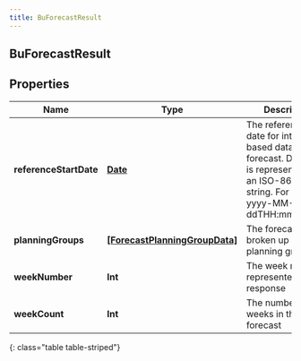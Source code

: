 ```yaml
---
title: BuForecastResult
---
```

## BuForecastResult

## Properties

|Name | Type | Description | Notes|
|------------ | ------------- | ------------- | -------------|
| **referenceStartDate** | [**Date**](Date.html) | The reference start date for interval-based data for this forecast. Date time is represented as an ISO-8601 string. For example: yyyy-MM-ddTHH:mm:ss.SSSZ | [optional] |
| **planningGroups** | [**[ForecastPlanningGroupData]**](ForecastPlanningGroupData.html) | The forecast data broken up by planning group | [optional] |
| **weekNumber** | **Int** | The week number represented by this response | [optional] |
| **weekCount** | **Int** | The number of weeks in this forecast | [optional] |
{: class="table table-striped"}


